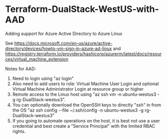# Terraform-DualStack-WestUS-with-AAD


Adding support for Azure Active Directory to Azure Linux

See https://docs.microsoft.com/en-us/azure/active-directory/devices/howto-vm-sign-in-azure-ad-linux and https://registry.terraform.io/providers/hashicorp/azurerm/latest/docs/resources/virtual_machine_extension

Notes for AAD:
1. Need to login using "az login"
2. Also need to add users to role: Virtual Machine User Login and optional Virtual Machine Administrator Login at resource group or higher
3. Remote access to the Linux host using "az ssh vm -n ubuntu-westus3 -g rg-DualStack-westus3".
4. You can optionally download the OpenSSH keys to directly "ssh" in from the OS "az ssh config --file ~/.ssh/config -n ubuntu-westus3 -g rg-DualStack-westus3"
5. If you going to automate operations on the host, it is best not use a user credential and best create a "Service Principal" with the limited RBAC rights.


